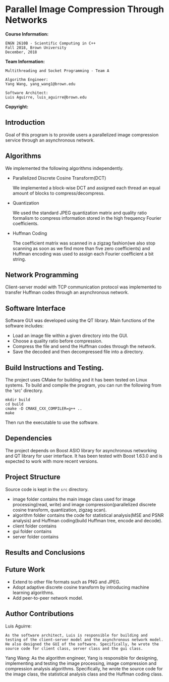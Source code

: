 # Parallel Image Compression Through Networks
**Course Information:**

    ENGN 2610B - Scientific Computing in C++
    Fall 2018, Brown University
    December, 2018

**Team Information:**

    Multithreading and Socket Programming - Team A

    Algorithm Engineer:
    Yang Wang, yang_wang1@brown.edu

    Software Architect:
    Luis Aguirre, luis_aguirre@brown.edu

**Copyright:**


## Introduction
Goal of this program is to provide users a parallelized image compression service through an asynchronous network.

## Algorithms
We implemented the following algorithms independently.
- Parallelized Discrete Cosine Transform(DCT)

    We implemented a block-wise DCT and assigned each thread an equal amount of blocks to compress/decompress.    
- Quantization

    We used the standard JPEG quantization matrix and quality ratio formalism to compress information stored in the high frequency Fourier coefficients.
- Huffman Coding

    The coefficient matrix was scanned in a zigzag fashion(we also stop scanning as soon as we find more than five zero coefficients) and Huffman encoding was used to assign each Fourier coefficient a bit string.

## Network Programming
Client-server model with TCP communication protocol was implemented to transfer Huffman codes through an asynchronous network.

## Software Interface
Software GUI was developed using the QT library. Main functions of the software includes:
- Load an image file within a given directory into the GUI.
- Choose a quality ratio before compression.
- Compress the file and send the Huffman codes through the network.
- Save the decoded and then decompressed file into a directory.

## Build Instructions and Testing.
The project uses CMake for building and it has been tested on Linux systems.
To build and compile the program, you can run the following from the 'src' directory.
```
mkdir build
cd build
cmake -D CMAKE_CXX_COMPILER=g++ ..
make
```
Then run the executable to use the software.

## Dependencies
The project depends on Boost ASIO library for asynchronous networking and QT library for user interface. It has been tested with Boost 1.63.0 and is expected to work with more recent versions.

## Project Structure
Source code is kept in the `src` directory.
- image folder contains the main image class used for image processing(read, write) and image compression(parallelized discrete cosine transform, quantization, zigzag scan).
- algorithm folder contains the code for statistical analysis(MSE and PSNR analysis) and Huffman coding(build Huffman tree, encode and decode).   
- client folder contains
- gui folder contains
- server folder contains

## Results and Conclusions


## Future Work
- Extend to other file formats such as PNG and JPEG.
- Adopt adaptive discrete cosine transform by introducing machine learning algorithms.
- Add peer-to-peer network model.

## Author Contributions
Luis Aguirre:

    As the software architect, Luis is responsible for building and testing of the client-server model and the asynchronous network model. He also designed the GUI of the software. Specifically, he wrote the source code for client class, server class and the gui class.

Yang Wang:
    As the algorithm engineer, Yang is responsible for designing, implementing and testing the image processing, image compression and compression analysis algorithms. Specifically, he wrote the source code for the image class, the statistical analysis class and the Huffman coding class.
